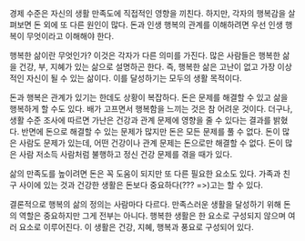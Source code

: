 
경제 수준은 자신의 생활 만족도에 직접적인 영향을 끼친다. 하지만, 각자의 행복감을 살펴보면 돈 외에 또 다른 원인이 많다. 돈과 인생 행복의 관계를 이해하려면 우선 인생 행복이 무엇이라고 이해해야 한다.

행복한 삶이란 무엇인가? 이것은 각자가 다른 의미를 가진다. 많은 사람들은 행복한 삶을 건강, 부, 지혜가 있는 삶으로 설명하곤 한다. 즉, 행복한 삶은 고난이 없고 가장 이상적인 자신이 될 수 있는 삶이다. 이를 달성하기는 모두의 생활 목적이다.

돈과 행복은 관계가 있기는 한데도 상황이 복잡하다. 돈은 문제를 해결할 수 있고 삶을 행복하게 할 수도 있다. 배가 고프면서 행복함을 느끼는 것은 참 어려운 것이다. 더구나, 생활 수준 조사에 따르면 가난은 건강과 관계 문제에 영향을 줄 수 있다는 결과를 밝혔다. 반면에 돈으로 해결할 수 있는 문제가 많지만 돈은 모든 문제를 풀 수 없다. 돈이 많은 사람도 문제가 있는데, 어떤 건강이나 관계 문제는 돈으로만 해결할 수 없다. 돈이 많은 사람 저소득 사람처럼 불행하고 정신 건강 문제를 겪을 때가 있다.

삶의 만족도를 높이려면 돈은 꼭 도움이 되지만 또 다른 필요한 요소도 있다. 가족과 친구 사이에 있는 것과 건강한 생활은 돈보다 중요하다(??? =>)고는 할 수 있다. 

결론적으로 행복의 삶의 정의는 사람마다 다르다. 만족스러운 생활을 달성하기 위해 돈의 역할은 중요하지만 그게 전부는 아니다. 행복한 생활은 한 요소로 구성되지 않으며 여러 요소로 이루어진다. 이 생활은 건강, 지혜, 행복과 풍요로 구성되어 있다.